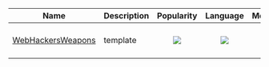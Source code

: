 | Name | Description | Popularity | Language | Metadata |
| ---------- | :---------- | :----------: | :----------: | :----------: |
| [WebHackersWeapons](https://github.com/hahwul/WebHackersWeapons) | template | ![](https://img.shields.io/github/stars/hahwul/WebHackersWeapons) | ![](https://img.shields.io/github/languages/top/hahwul/WebHackersWeapons) | ![](https://img.shields.io/github/repo-size/hahwul/WebHackersWeapons)<br>![](https://img.shields.io/github/license/hahwul/WebHackersWeapons) <br> ![](https://img.shields.io/github/forks/hahwul/WebHackersWeapons) <br> ![](https://img.shields.io/github/watchers/hahwul/WebHackersWeapons) |
